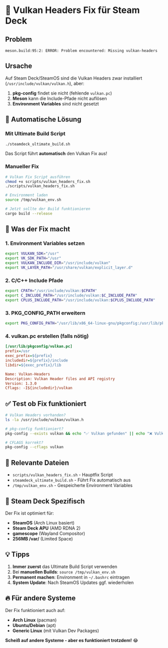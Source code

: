 # 🔧 Vulkan Headers Fix für Steam Deck

## Problem
```
meson.build:95:2: ERROR: Problem encountered: Missing vulkan-headers
```

## Ursache
Auf Steam Deck/SteamOS sind die Vulkan Headers zwar installiert (`/usr/include/vulkan/vulkan.h`), aber:
1. **pkg-config** findet sie nicht (fehlende `vulkan.pc`)
2. **Meson** kann die Include-Pfade nicht auflösen
3. **Environment Variables** sind nicht gesetzt

## 🚀 Automatische Lösung

### Mit Ultimate Build Script
```bash
./steamdeck_ultimate_build.sh
```
Das Script führt **automatisch** den Vulkan Fix aus!

### Manueller Fix
```bash
# Vulkan Fix Script ausführen
chmod +x scripts/vulkan_headers_fix.sh
./scripts/vulkan_headers_fix.sh

# Environment laden
source /tmp/vulkan_env.sh

# Jetzt sollte der Build funktionieren
cargo build --release
```

## 🔧 Was der Fix macht

### 1. Environment Variables setzen
```bash
export VULKAN_SDK="/usr"
export VK_SDK_PATH="/usr"
export VULKAN_INCLUDE_DIR="/usr/include/vulkan"
export VK_LAYER_PATH="/usr/share/vulkan/explicit_layer.d"
```

### 2. C/C++ Include Pfade
```bash
export CPATH="/usr/include/vulkan:$CPATH"
export C_INCLUDE_PATH="/usr/include/vulkan:$C_INCLUDE_PATH"
export CPLUS_INCLUDE_PATH="/usr/include/vulkan:$CPLUS_INCLUDE_PATH"
```

### 3. PKG_CONFIG_PATH erweitern
```bash
export PKG_CONFIG_PATH="/usr/lib/x86_64-linux-gnu/pkgconfig:/usr/lib/pkgconfig:/usr/share/pkgconfig:$PKG_CONFIG_PATH"
```

### 4. vulkan.pc erstellen (falls nötig)
```ini
[/usr/lib/pkgconfig/vulkan.pc]
prefix=/usr
exec_prefix=${prefix}
includedir=${prefix}/include
libdir=${exec_prefix}/lib

Name: Vulkan-Headers
Description: Vulkan Header files and API registry
Version: 1.3.0
Cflags: -I${includedir}/vulkan
```

## ✅ Test ob Fix funktioniert

```bash
# Vulkan Headers vorhanden?
ls -la /usr/include/vulkan/vulkan.h

# pkg-config funktioniert?
pkg-config --exists vulkan && echo "✅ Vulkan gefunden" || echo "❌ Vulkan nicht gefunden"

# CFLAGS korrekt?
pkg-config --cflags vulkan
```

## 📁 Relevante Dateien

- `scripts/vulkan_headers_fix.sh` - Hauptfix Script
- `steamdeck_ultimate_build.sh` - Führt Fix automatisch aus
- `/tmp/vulkan_env.sh` - Gespeicherte Environment Variables

## 🎯 Steam Deck Spezifisch

Der Fix ist optimiert für:
- **SteamOS** (Arch Linux basiert)
- **Steam Deck APU** (AMD RDNA 2)
- **gamescope** (Wayland Compositor)
- **256MB /var/** (Limited Space)

## 💡 Tipps

1. **Immer zuerst** das Ultimate Build Script verwenden
2. Bei **manuellen Builds**: `source /tmp/vulkan_env.sh`
3. **Permanent machen**: Environment in `~/.bashrc` eintragen
4. **System Update**: Nach SteamOS Updates ggf. wiederholen

## 🔥 Für andere Systeme

Der Fix funktioniert auch auf:
- **Arch Linux** (pacman)
- **Ubuntu/Debian** (apt)
- **Generic Linux** (mit Vulkan Dev Packages)

**Scheiß auf andere Systeme - aber es funktioniert trotzdem!** 😂